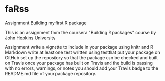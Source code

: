 # faRss
Assignment
Building my first R package

This is an assignment from the coursera "Building R packages" course by John Hopkins University

Assignment
write a vignette to include in your package using knitr and R Markdown
write at least one test written using testthat
put your package on GitHub
set up the repository so that the package can be checked and built on Travis
once your package has built on Travis and the build is passing with no errors, warnings, or notes you should add your Travis badge to the README.md file of your package repository.
